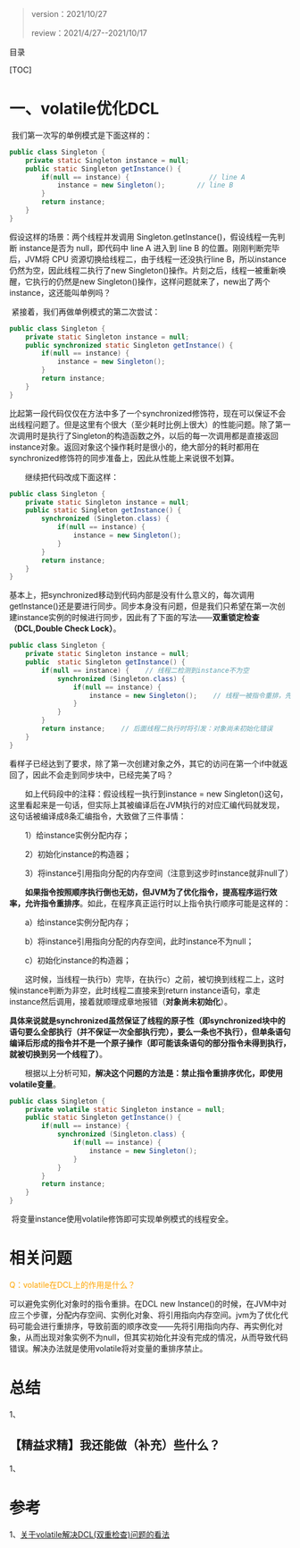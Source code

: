 > version：2021/10/27
>
> review：2021/4/27--2021/10/17



目录

[TOC]

# 一、volatile优化DCL

​		我们第一次写的单例模式是下面这样的：

```java
public class Singleton {
    private static Singleton instance = null;
    public static Singleton getInstance() {
        if(null == instance) {                    // line A
            instance = new Singleton();        // line B
        }
        return instance;
    }
}
```

假设这样的场景：两个线程并发调用 Singleton.getInstance()，假设线程一先判断 instance是否为 null，即代码中 line A 进入到 line B 的位置。刚刚判断完毕后，JVM将 CPU 资源切换给线程二，由于线程一还没执行line B，所以instance仍然为空，因此线程二执行了new Singleton()操作。片刻之后，线程一被重新唤醒，它执行的仍然是new Singleton()操作，这样问题就来了，new出了两个instance，这还能叫单例吗？

​		紧接着，我们再做单例模式的第二次尝试：

```java
public class Singleton {
    private static Singleton instance = null;
    public synchronized static Singleton getInstance() {
        if(null == instance) {
            instance = new Singleton();
        }
        return instance;
    }
}
```

比起第一段代码仅仅在方法中多了一个synchronized修饰符，现在可以保证不会出线程问题了。但是这里有个很大（至少耗时比例上很大）的性能问题。除了第一次调用时是执行了Singleton的构造函数之外，以后的每一次调用都是直接返回instance对象。返回对象这个操作耗时是很小的，绝大部分的耗时都用在synchronized修饰符的同步准备上，因此从性能上来说很不划算。

　　继续把代码改成下面这样：

```java
public class Singleton {
    private static Singleton instance = null;
    public static Singleton getInstance() {
        synchronized (Singleton.class) {
            if(null == instance) {
                instance = new Singleton();
            }
        }
        return instance;
    }
}
```

基本上，把synchronized移动到代码内部是没有什么意义的，每次调用getInstance()还是要进行同步。同步本身没有问题，但是我们只希望在第一次创建instance实例的时候进行同步，因此有了下面的写法——**双重锁定检查（DCL,Double Check Lock）**。

```java
public class Singleton {
    private static Singleton instance = null;
    public  static Singleton getInstance() {
        if(null == instance) {    // 线程二检测到instance不为空
            synchronized (Singleton.class) {
                if(null == instance) {
                    instance = new Singleton();    // 线程一被指令重排，先执行了赋值，但还没执行完构造函数（即未完成初始化）
                }
            }
        }
        return instance;    // 后面线程二执行时将引发：对象尚未初始化错误
    }
}
```

看样子已经达到了要求，除了第一次创建对象之外，其它的访问在第一个if中就返回了，因此不会走到同步块中，已经完美了吗？

　　如上代码段中的注释：假设线程一执行到instance = new Singleton()这句，这里看起来是一句话，但实际上其被编译后在JVM执行的对应汇编代码就发现，这句话被编译成8条汇编指令，大致做了三件事情：

　　1）给instance实例分配内存；

　　2）初始化instance的构造器；

　　3）将instance引用指向分配的内存空间（注意到这步时instance就非null了）

　　**如果指令按照顺序执行倒也无妨，但JVM为了优化指令，提高程序运行效率，允许指令重排序**。如此，在程序真正运行时以上指令执行顺序可能是这样的：

　　a）给instance实例分配内存；

　　b）将instance引用指向分配的内存空间，此时instance不为null；

　　c）初始化instance的构造器；

　　这时候，当线程一执行b）完毕，在执行c）之前，被切换到线程二上，这时候instance判断为非空，此时线程二直接来到return instance语句，拿走instance然后调用，接着就顺理成章地报错（**对象尚未初始化**）。

​		**具体来说就是synchronized虽然保证了线程的原子性（即synchronized块中的语句要么全部执行（并不保证一次全部执行完），要么一条也不执行），但单条语句编译后形成的指令并不是一个原子操作（即可能该条语句的部分指令未得到执行，就被切换到另一个线程了）**。

　　根据以上分析可知，**解决这个问题的方法是：禁止指令重排序优化，即使用volatile变量**。

```java
public class Singleton {
    private volatile static Singleton instance = null;
    public static Singleton getInstance() {
        if(null == instance) {
            synchronized (Singleton.class) {
                if(null == instance) {
                    instance = new Singleton();
                }
            }
        }
        return instance;
    }
}
```

​		将变量instance使用volatile修饰即可实现单例模式的线程安全。



# 相关问题

<font color='orange'>Q：volatile在DCL上的作用是什么？</font>

可以避免实例化对象时的指令重排。在DCL new Instance()的时候，在JVM中对应三个步骤，分配内存空间、实例化对象、将引用指向内存空间。jvm为了优化代码可能会进行重排序，导致前面的顺序改变——先将引用指向内存、再实例化对象，从而出现对象实例不为null，但其实初始化并没有完成的情况，从而导致代码错误。解决办法就是使用volatile将对变量的重排序禁止。



# 总结

1、

## 【精益求精】我还能做（补充）些什么？

1、



# 参考

1、[关于volatile解决DCL(双重检查)问题的看法](https://blog.csdn.net/ACreazyCoder/article/details/80982578)
